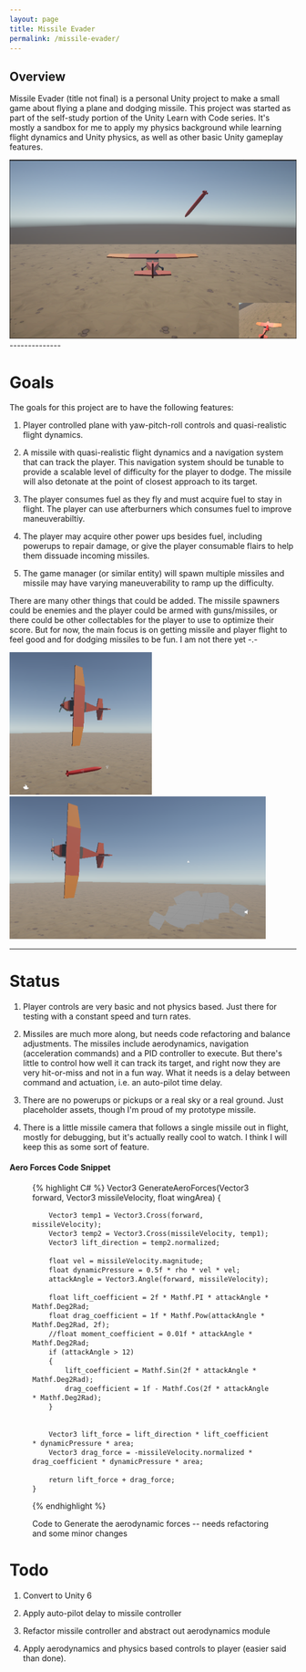 ```yaml
---
layout: page
title: Missile Evader
permalink: /missile-evader/
---
```


Overview
--------
Missile Evader (title not final) is a personal Unity project to make a small game about flying a plane and dodging missile.
This project was started as part of the self-study portion of the Unity Learn with Code series.
It's mostly a sandbox for me to apply my physics background while learning flight dynamics and Unity physics, as well as other basic Unity gameplay features.

<img src="/Missile_Evader/images/gameView.png" alt="Gameplay" title="Gameplay so far"/> 
--------------

Goals
=====
The goals for this project are to have the following features:

1. Player controlled plane with yaw-pitch-roll controls and quasi-realistic flight dynamics.

2. A missile with quasi-realistic flight dynamics and a navigation system that can track the player.
This navigation system should be tunable to provide a scalable level of difficulty for the player to dodge.
The missile will also detonate at the point of closest approach to its target.

3. The player consumes fuel as they fly and must acquire fuel to stay in flight. The player can use afterburners
which consumes fuel to improve maneuverabiltiy.

4. The player may acquire other power ups besides fuel, including powerups to repair damage, or give the player consumable
flairs to help them dissuade incoming missiles.

5. The game manager (or similar entity) will spawn multiple missiles and missile may have varying maneuverability to ramp up the difficulty.

There are many other things that could be added. The missile spawners could be enemies and the player could be armed with guns/missiles, 
or there could be other collectables for the player to use to optimize their score. But for now, the main focus is on getting
missile and player flight to feel good and for dodging missiles to be fun. I am not there yet -.-

<img src="/Missile_Evader/images/EditorView1.png" alt="Dodge" title="Dodging the missile" width="250"/> 
<img src="/Missile_Evader/images/EditorView2.png" alt="Explode" title="Missile explodes" width="450" />

---------------

Status
======

1. Player controls are very basic and not physics based. Just there for testing with a constant speed and turn rates.

2. Missiles are much more along, but needs code refactoring and balance adjustments. The missiles include aerodynamics, 
navigation (acceleration commands) and a PID controller to execute. But there's little to control how well it can track its target,
and right now they are very hit-or-miss and not in a fun way. What it needs is a delay between command and actuation, i.e. an auto-pilot time delay.

3. There are no powerups or pickups or a real sky or a real ground. Just placeholder assets, though I'm proud of my prototype missile.

4. There is a little missile camera that follows a single missile out in flight, mostly for debugging, but it's actually really cool to watch. 
I think I will keep this as some sort of feature.

#### Aero Forces Code Snippet
<figure tile="AeroForces Code snippet">
{% highlight C# %}
    Vector3 GenerateAeroForces(Vector3 forward, Vector3 missileVelocity, float wingArea)
    {

        Vector3 temp1 = Vector3.Cross(forward, missileVelocity);
        Vector3 temp2 = Vector3.Cross(missileVelocity, temp1);
        Vector3 lift_direction = temp2.normalized;

        float vel = missileVelocity.magnitude;
        float dynamicPressure = 0.5f * rho * vel * vel;
        attackAngle = Vector3.Angle(forward, missileVelocity);

        float lift_coefficient = 2f * Mathf.PI * attackAngle * Mathf.Deg2Rad;
        float drag_coefficient = 1f * Mathf.Pow(attackAngle * Mathf.Deg2Rad, 2f);
        //float moment_coefficient = 0.01f * attackAngle * Mathf.Deg2Rad;
        if (attackAngle > 12)
        {
            lift_coefficient = Mathf.Sin(2f * attackAngle * Mathf.Deg2Rad);
            drag_coefficient = 1f - Mathf.Cos(2f * attackAngle * Mathf.Deg2Rad);
        }


        Vector3 lift_force = lift_direction * lift_coefficient * dynamicPressure * area;
        Vector3 drag_force = -missileVelocity.normalized * drag_coefficient * dynamicPressure * area;

        return lift_force + drag_force;
    }
{% endhighlight %}
<figcaption>Code to Generate the aerodynamic forces -- needs refactoring and some minor changes</figcaption>
</figure>

Todo
====
1. Convert to Unity 6

2. Apply auto-pilot delay to missile controller

3. Refactor missile controller and abstract out aerodynamics module

4. Apply aerodynamics and physics based controls to player (easier said than done).

[jekyll-organization]: https://github.com/jekyll
